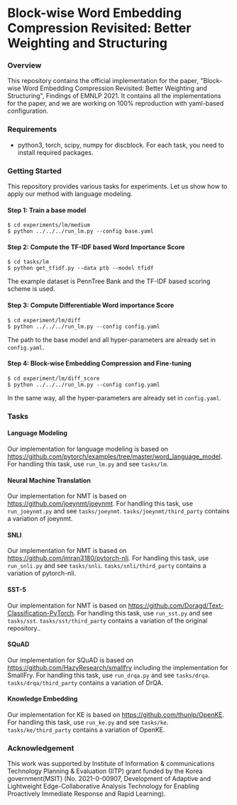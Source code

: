 # Block-wise Word Embedding Compression Revisited: Better Weighting and Structuring

### Overview
This repository contains the official implementation for the paper, "Block-wise Word Embedding Compression Revisited: Better Weighting and Structuring", Findings of EMNLP 2021.
It contains all the implementations for the paper, and we are working on 100% reproduction with yaml-based configuration.

### Requirements
* python3, torch, scipy, numpy for discblock. For each task, you need to install required packages.

### Getting Started
This repository provides various tasks for experiments.
Let us show how to apply our method with language modeling.

#### Step 1: Train a base model
```
$ cd experiments/lm/medium
$ python ../../../run_lm.py --config base.yaml
```

#### Step 2: Compute the TF-IDF based Word Importance Score
```
$ cd tasks/lm
$ python get_tfidf.py --data ptb --model tfidf
```
The example dataset is PennTree Bank and the TF-IDF based scoring scheme is used.

#### Step 3: Compute Differentiable Word importance Score
```
$ cd experiment/lm/diff
$ python ../../../run_lm.py --config config.yaml
```
The path to the base model and all hyper-parameters are already set in `config.yaml`.

#### Step 4: Block-wise Embedding Compression and Fine-tuning
```
$ cd experiment/lm/diff_score
$ python ../../../run_lm.py --config config.yaml
```
In the same way, all the hyper-parameters are already set in `config.yaml`.

### Tasks

#### Language Modeling
Our implementation for language modeling is based on https://github.com/pytorch/examples/tree/master/word_language_model.
For handling this task, use `run_lm.py` and see `tasks/lm`.

#### Neural Machine Translation
Our implementation for NMT is based on https://github.com/joeynmt/joeynmt.
For handling this task, use `run_joeynmt.py` and see `tasks/joeynmt`.
`tasks/joeynmt/third_party` contains a variation of joeynmt.

#### SNLI
Our implementation for NMT is based on https://github.com/imran3180/pytorch-nli.
For handling this task, use `run_snli.py` and see `tasks/snli`.
`tasks/snli/third_party` contains a variation of pytorch-nli.

#### SST-5
Our implementation for NMT is based on https://github.com/Doragd/Text-Classification-PyTorch.
For handling this task, use `run_sst.py` and see `tasks/sst`.
`tasks/sst/third_party` contains a variation of the original repository..

#### SQuAD
Our implementation for SQuAD is based on https://github.com/HazyResearch/smallfry including the implementation for SmallFry.
For handling this task, use `run_drqa.py` and see `tasks/drqa`.
`tasks/drqa/third_party` contains a variation of DrQA.

#### Knowledge Embedding
Our implementation for KE is based on https://github.com/thunlp/OpenKE.
For handling this task, use `run_ke.py` and see `tasks/ke`.
`tasks/ke/third_party` contains a variation of OpenKE.

### Acknowledgement
This work was supported by Institute of Information & communications Technology Planning & Evaluation (IITP) grant funded by the Korea government(MSIT) (No. 2021-0-00907, Development of Adaptive and Lightweight Edge-Collaborative Analysis Technology for Enabling Proactively Immediate Response and Rapid Learning).
